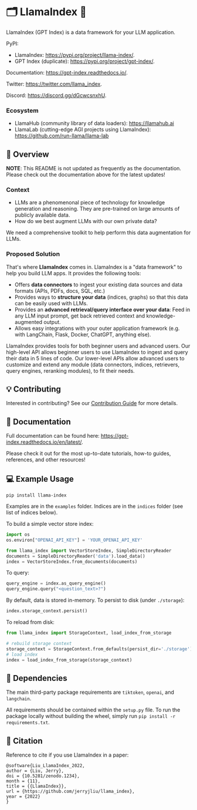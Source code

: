 # 🗂️ LlamaIndex 🦙

LlamaIndex (GPT Index) is a data framework for your LLM application.

PyPI: 
- LlamaIndex: https://pypi.org/project/llama-index/.
- GPT Index (duplicate): https://pypi.org/project/gpt-index/.

Documentation: https://gpt-index.readthedocs.io/.

Twitter: https://twitter.com/llama_index.

Discord: https://discord.gg/dGcwcsnxhU.

### Ecosystem

- LlamaHub (community library of data loaders): https://llamahub.ai
- LlamaLab (cutting-edge AGI projects using LlamaIndex): https://github.com/run-llama/llama-lab


## 🚀 Overview

**NOTE**: This README is not updated as frequently as the documentation. Please check out the documentation above for the latest updates!

### Context
- LLMs are a phenomenonal piece of technology for knowledge generation and reasoning. They are pre-trained on large amounts of publicly available data.
- How do we best augment LLMs with our own private data?

We need a comprehensive toolkit to help perform this data augmentation for LLMs.

### Proposed Solution

That's where **LlamaIndex** comes in. LlamaIndex is a "data framework" to help you build LLM apps. It provides the following tools:

- Offers **data connectors** to ingest your existing data sources and data formats (APIs, PDFs, docs, SQL, etc.)
- Provides ways to **structure your data** (indices, graphs) so that this data can be easily used with LLMs.
- Provides an **advanced retrieval/query interface over your data**: Feed in any LLM input prompt, get back retrieved context and knowledge-augmented output.
- Allows easy integrations with your outer application framework (e.g. with LangChain, Flask, Docker, ChatGPT, anything else).

LlamaIndex provides tools for both beginner users and advanced users. Our high-level API allows beginner users to use LlamaIndex to ingest and query their data in
5 lines of code. Our lower-level APIs allow advanced users to customize and extend any module (data connectors, indices, retrievers, query engines, reranking modules),
to fit their needs.


## 💡 Contributing

Interested in contributing? See our [Contribution Guide](CONTRIBUTING.md) for more details.

## 📄 Documentation

Full documentation can be found here: https://gpt-index.readthedocs.io/en/latest/.

Please check it out for the most up-to-date tutorials, how-to guides, references, and other resources!


## 💻 Example Usage

```
pip install llama-index
```

Examples are in the `examples` folder. Indices are in the `indices` folder (see list of indices below).

To build a simple vector store index:
```python
import os
os.environ["OPENAI_API_KEY"] = 'YOUR_OPENAI_API_KEY'

from llama_index import VectorStoreIndex, SimpleDirectoryReader
documents = SimpleDirectoryReader('data').load_data()
index = VectorStoreIndex.from_documents(documents)
```


To query:
```python
query_engine = index.as_query_engine()
query_engine.query("<question_text>?")
```


By default, data is stored in-memory.
To persist to disk (under `./storage`):

```python
index.storage_context.persist()
```

To reload from disk:
```python
from llama_index import StorageContext, load_index_from_storage

# rebuild storage context
storage_context = StorageContext.from_defaults(persist_dir='./storage')
# load index
index = load_index_from_storage(storage_context)
```


## 🔧 Dependencies

The main third-party package requirements are `tiktoken`, `openai`, and `langchain`.

All requirements should be contained within the `setup.py` file. To run the package locally without building the wheel, simply run `pip install -r requirements.txt`. 


## 📖 Citation

Reference to cite if you use LlamaIndex in a paper:

```
@software{Liu_LlamaIndex_2022,
author = {Liu, Jerry},
doi = {10.5281/zenodo.1234},
month = {11},
title = {{LlamaIndex}},
url = {https://github.com/jerryjliu/llama_index},
year = {2022}
}
```
